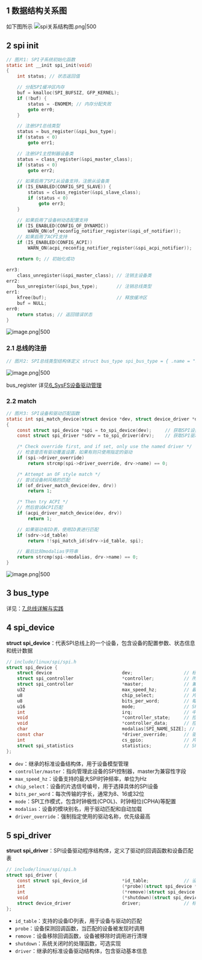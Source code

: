 
## 1 数据结构关系图
如下图所示
![spi关系结构图.png|500](https://my-obsidian-image.oss-cn-guangzhou.aliyuncs.com/2025/06/ee61426884e9c8915d5bfcd31acaaeb3.png)

## 2 spi init
```c
// 图片1: SPI子系统初始化函数
static int __init spi_init(void)
{
    int status; // 状态返回值

    // 分配SPI缓冲区内存
    buf = kmalloc(SPI_BUFSIZ, GFP_KERNEL);
    if (!buf) {
        status = -ENOMEM; // 内存分配失败
        goto err0;
    }

    // 注册SPI总线类型
    status = bus_register(&spi_bus_type);
    if (status < 0)
        goto err1;

    // 注册SPI主控制器设备类
    status = class_register(&spi_master_class);
    if (status < 0)
        goto err2;

    // 如果启用了SPI从设备支持，注册从设备类
    if (IS_ENABLED(CONFIG_SPI_SLAVE)) {
        status = class_register(&spi_slave_class);
        if (status < 0)
            goto err3;
    }

    // 如果启用了设备树动态配置支持
    if (IS_ENABLED(CONFIG_OF_DYNAMIC))
        WARN_ON(of_reconfig_notifier_register(&spi_of_notifier));
    // 如果启用了ACPI支持
    if (IS_ENABLED(CONFIG_ACPI))
        WARN_ON(acpi_reconfig_notifier_register(&spi_acpi_notifier));

    return 0; // 初始化成功

err3:
    class_unregister(&spi_master_class); // 注销主设备类
err2:
    bus_unregister(&spi_bus_type);       // 注销总线类型
err1:
    kfree(buf);                          // 释放缓冲区
    buf = NULL;
err0:
    return status; // 返回错误状态
}
```
![image.png|500](https://my-obsidian-image.oss-cn-guangzhou.aliyuncs.com/2025/06/133caefb4a489a598dcc3e9cb82a2666.png)


### 2.1 总线的注册

```c
// 图片2: SPI总线类型结构体定义 struct bus_type spi_bus_type = { .name = "spi", // 总线名称 .dev_groups = spi_dev_groups, // 设备属性组 .match = spi_match_device, // 设备匹配函数 .uevent = spi_uevent, // 设备事件处理函数 }; EXPORT_SYMBOL_GPL(spi_bus_type); // 导出符号供GPL模块使用
```
![image.png|500](https://my-obsidian-image.oss-cn-guangzhou.aliyuncs.com/2025/06/e5f738b861896cea5c09fc1524e9f010.png)

bus_register 详见[6_SysFS设备驱动管理](../../../08-🏗️%20Linux设备模型与设备树(重点)/1_Linux设备模型基础/6_SysFS设备驱动管理.md)

### 2.2 match

```c
// 图片3: SPI设备和驱动匹配函数
static int spi_match_device(struct device *dev, struct device_driver *drv)
{
    const struct spi_device *spi = to_spi_device(dev);     // 获取SPI设备
    const struct spi_driver *sdrv = to_spi_driver(drv);    // 获取SPI驱动

    /* Check override first, and if set, only use the named driver */
    // 检查是否有驱动覆盖设置，如果有则只使用指定的驱动
    if (spi->driver_override)
        return strcmp(spi->driver_override, drv->name) == 0;

    /* Attempt an OF style match */
    // 尝试设备树风格的匹配
    if (of_driver_match_device(dev, drv))
        return 1;

    /* Then try ACPI */
    // 然后尝试ACPI匹配
    if (acpi_driver_match_device(dev, drv))
        return 1;

    // 如果驱动有ID表，使用ID表进行匹配
    if (sdrv->id_table)
        return !!spi_match_id(sdrv->id_table, spi);

    // 最后比较modalias字符串
    return strcmp(spi->modalias, drv->name) == 0;
}
```
![image.png|500](https://my-obsidian-image.oss-cn-guangzhou.aliyuncs.com/2025/06/64c3b24075a06d806b7ad3c3d60cad28.png)


## 3 bus_type

详见：[7_总线详解与实践](../../../08-🏗️%20Linux设备模型与设备树(重点)/1_Linux设备模型基础/7_总线详解与实践.md)

## 4 spi_device

**struct spi_device**：代表SPI总线上的一个设备，包含设备的配置参数、状态信息和统计数据

```c
// include/linux/spi/spi.h
struct spi_device {
    struct device                          dev;                   // 标准设备结构体
    struct spi_controller                  *controller;           // 所属的SPI控制器
    struct spi_controller                  *master;               // 兼容性层，指向控制器
    u32                                    max_speed_hz;          // 最大通信频率(Hz)
    u8                                     chip_select;           // 片选信号编号
    u8                                     bits_per_word;         // 每个字的位数
    u16                                    mode;                  // SPI通信模式配置
    int                                    irq;                   // 中断号
    void                                   *controller_state;     // 控制器私有状态数据
    void                                   *controller_data;      // 控制器私有数据
    char                                   modalias[SPI_NAME_SIZE]; // 设备模块别名
    const char                             *driver_override;      // 驱动覆盖名称
    int                                    cs_gpio;               // 片选GPIO引脚号
    struct spi_statistics                  statistics;            // SPI传输统计信息
};
```

- `dev`：继承的标准设备结构体，用于设备模型管理
- `controller/master`：指向管理此设备的SPI控制器，master为兼容性字段
- `max_speed_hz`：设备支持的最大SPI时钟频率，单位为Hz
- `chip_select`：设备的片选信号编号，用于选择具体的SPI设备
- `bits_per_word`：每次传输的字长，通常为8、16或32位
- `mode`：SPI工作模式，包含时钟极性(CPOL)、时钟相位(CPHA)等配置
- `modalias`：设备的模块别名，用于驱动匹配和自动加载
- `driver_override`：强制指定使用的驱动名称，优先级最高


## 5 spi_driver

**struct spi_driver**：SPI设备驱动程序结构体，定义了驱动的回调函数和设备匹配表

```c
// include/linux/spi/spi.h
struct spi_driver {
    const struct spi_device_id             *id_table;             // 设备ID匹配表
    int                                    (*probe)(struct spi_device *spi);     // 设备探测函数
    int                                    (*remove)(struct spi_device *spi);    // 设备移除函数
    void                                   (*shutdown)(struct spi_device *spi);  // 系统关闭处理函数
    struct device_driver                   driver;                // 标准设备驱动结构体
};
```

- `id_table`：支持的设备ID列表，用于设备与驱动的匹配
- `probe`：设备探测回调函数，当匹配的设备被发现时调用
- `remove`：设备移除回调函数，设备被移除时调用进行清理
- `shutdown`：系统关闭时的处理函数，可选实现
- `driver`：继承的标准设备驱动结构体，包含驱动基本信息